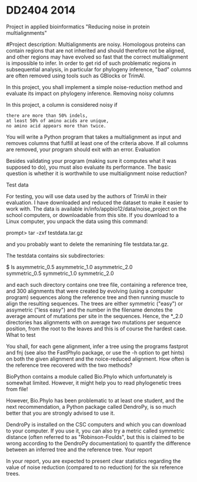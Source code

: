 # DD2404 2014
Project in applied bioinformatics
"Reducing noise in protein multialignments"

#Project description:
Multialignments are noisy. Homologous proteins can contain regions that are not inherited and should therefore not be aligned, and other regions may have evolved so fast that the correct multialignment is impossible to infer. In order to get rid of such problematic regions in subsequential analysis, in particular for phylogeny inference, "bad" columns are often removed using tools such as GBlocks or TrimAl.

In this project, you shall implement a simple noise-reduction method and evaluate its impact on phylogeny inference.
Removing noisy columns

In this project, a column is considered noisy if

    there are more than 50% indels,
    at least 50% of amino acids are unique,
    no amino acid appears more than twice.

You will write a Python program that takes a multialignment as input and removes columns that fulfill at least one of the criteria above. If all columns are removed, your program should exit with an error.
Evaluation

Besides validating your program (making sure it computes what it was supposed to do), you must also evaluate its performance. The basic question is whether it is worthwhile to use multialignment noise reduction?

Test data

For testing, you will use data used by the authors of TrimAl in their evaluation. I have downloaded and reduced the dataset to make it easier to work with. The data is available in/info/appbio12/data/noise_project on the school computers, or downloadable from this site. If you download to a Linux computer, you unpack the data using this command:

prompt> tar -zxf testdata.tar.gz

and you probably want to delete the remanining file testdata.tar.gz.

The testdata contains six subdirectories:

$ ls
asymmetric_0.5  asymmetric_1.0  asymmetric_2.0  
symmetric_0.5  symmetric_1.0  symmetric_2.0

and each such directory contains one tree file, containing a reference tree, and 300 alignments that were created by evolving (using a computer program) sequences along the reference tree and then running muscle to align the resulting sequences. The trees are either symmetric ("easy") or assymetric ("less easy") and the number in the filename denotes the average amount of mutations per site in the sequences. Hence, the *_2.0 directories has alignments with on average two mutations per sequence position, from the root to the leaves and this is of course the hardest case.
What to test

You shall, for each gene alignment, infer a tree using the programs fastprot and fnj (see also the FastPhylo package, or use the -h option to get hints) on both the given alignment and the noice-reduced alignment. How often is the reference tree recovered with the two methods?

BioPython contains a module called Bio.Phylo which unfortunately is somewhat limited. However, it might help you to read phylogenetic trees from file!

However, Bio.Phylo has been problematic to at least one student, and the next recommendation, a Python package called DendroPy, is so much better that you are strongly advised to use it.

DendroPy is installed on the CSC computers and which you can download to your computer. If you use it, you can also try a metric called symmetric distance (often referred to as "Robinson-Foulds", but this is claimed to be wrong according to the DendroPy documentation) to quantify the difference between an inferred tree and the reference tree.
Your report

In your report, you are expected to present clear statistics regarding the value of noise reduction (compared to no reduction) for the six reference trees.
